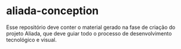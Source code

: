 # aliada-conception
Esse repositório deve conter o material gerado na fase de criação do projeto Aliada, que deve guiar todo o processo de desenvolvimento tecnológico e visual.
